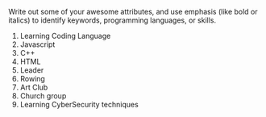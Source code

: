 Write out some of your awesome attributes, and use emphasis (like bold or italics) to identify keywords, programming languages, or skills. 
1. Learning Coding Language
  1. Javascript
  2. C++
  3. HTML
2. Leader
  1. Rowing
  2. Art Club
  3. Church group
3. Learning CyberSecurity techniques
